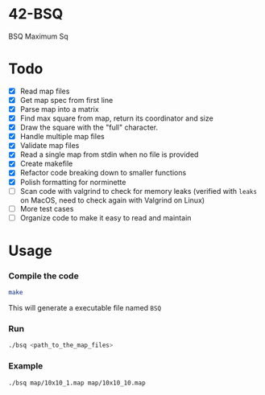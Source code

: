 # 42-BSQ
BSQ Maximum Sq


# Todo
- [x] Read map files
- [x] Get map spec from first line
- [x] Parse map into a matrix
- [x] Find max square from map, return its coordinator and size
- [x] Draw the square with the "full" character.
- [x] Handle multiple map files
- [x] Validate map files
- [x] Read a single map from stdin when no file is provided
- [x] Create makefile
- [x] Refactor code breaking down to smaller functions
- [x] Polish formatting for norminette
- [ ] Scan code with valgrind to check for memory leaks (verified with `leaks` on MacOS, need to check again with Valgrind on Linux)
- [ ] More test cases
- [ ] Organize code to make it easy to read and maintain

# Usage
### Compile the code
```sh
make
```
This will generate a executable file named `BSQ`

### Run
```sh
./bsq <path_to_the_map_files>
```
### Example
```sh
./bsq map/10x10_1.map map/10x10_10.map
```
